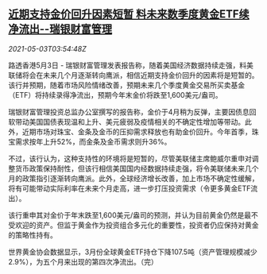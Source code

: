 <!--1620014464000-->
[近期支持金价回升因素短暂 料未来数季度黄金ETF续净流出--瑞银财富管理](https://cn.reuters.com/article/ubs-wealth-gold-etf-outflow-0503-idCNKBS2CK05L)
------

<div><i>2021-05-03T03:54:48Z</i></div><p>路透香港5月3日 - 瑞银财富管理发表报告称，随着美国经济数据持续走强，料美联储将会在未来几个月逐渐转向鹰派，相信近期支持金价回升的因素将是短暂的。该行并预期，随着市场风险情绪改善，预期未来几个季度黄金交易所买卖基金（ETF）将持续录得净流出，预期今年末金价将跌至1,600美元/盎司。</p><p>瑞银财富管理投资总监办公室撰写的报告称，金价于4月稍为反弹，主要因债息回软带动美国国债表现温和上升、美元疲弱及疫情相关的不确定性增加等带动。此外，近期市场对珠宝、金条及金币的压抑需求释放也有助金价回升。今年首季，珠宝需求按年上升52%，而金条及金币需求则升36%。</p><p>不过，该行认为，这种支持性的环境将是短暂的，尽管美联储主席鲍威尔重申对调整货币政策保持耐性，但该行相信美国国内经数据持续走强，将令美联储未来几个月的政策指引逐渐转向鹰派。此外，全球经济增长改善，加上市场不确定性缓解，将有可能带动实际利率在未来个月走高，进一步打压投资需求（令更多黄金ETF流出）。</p><p>该行重申其对金价于年末跌至1,600美元/盎司的预测，并认为目前黄金仍然是最不受欢迎的资产。但监于黄金作为投资组合多元化的重要性，投资者仍应保持对黄金的策略性持有。</p><p>世界黄金协会数据显示，3月份全球黄金ETF持仓下降107.5吨（资产管理规模减少2.9%），为五个月来出现的第四次净流出。（完）</p>
